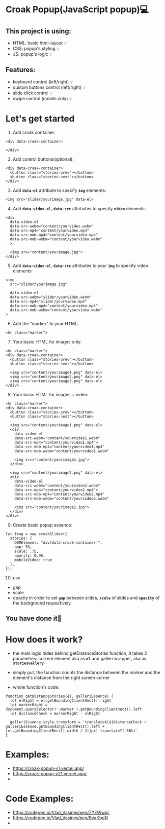 # Croak Popup(JavaScript popup)💻

## This project is using:
- HTML: basic html-layout 💡
- CSS: popup's styling 💡
- JS: popup's logic 💡

## Features:
- keyboard control (left/right) 💡
- custom buttons control (left/right) 💡
- slide click control 💡
- swipe control (mobile only) 💡

# Let's get started

1. Add croak container:
```
<div data-croak-container>

</div>
```

2. Add control buttons(optional):
```
<div data-croak-container>
  <button class="stories-prev"></button>
  <button class="stories-next"></button>
</div>
```

3. Add **`data-el`** attribute to specify **`img`** elements:
```
<img src="slider/yourimage.jpg" data-el>
```

4. Add **`data-video-el`**, **`data-src`** attributes to specify **`video`** elements:
```
<div
  data-video-el
  data-src-webm="content/yourvideo.webm"
  data-src-mp4="content/yourvideo.mp4"
  data-src-mob-mp4="content/yourvideo.mp4"
  data-src-mob-webm="content/yourvideo.webm"
  >

  <img src="content/yourimage.jpg">
</div>
```

5. Add **`data-video-el`**, **`data-src`** attributes to your **`img`** to specify video elements:
```
<img
  src="slider/yourimage.jpg"

  data-video-el
  data-src-webm="slider/yourvideo.webm"
  data-src-mp4="slider/yourvideo.mp4"
  data-src-mob-mp4="content/yourvideo.mp4"
  data-src-mob-webm="content/yourvideo.webm"
>
```

6. Add the "marker" to your HTML:
```
<hr class="marker">
```

7. Your basic HTML for images only:
```
<hr class="marker">
<div data-croak-container>
  <button class="stories-prev"></button>
  <button class="stories-next"></button>

  <img src="content/yourimage1.png" data-el>
  <img src="content/yourimage2.png" data-el>
  <img src="content/yourimage3.png" data-el>
</div>
```

8. Your basic HTML for images + video:
```
<hr class="marker">
<div data-croak-container>
  <button class="stories-prev"></button>
  <button class="stories-next"></button>

  <img src="content/yourimage1.png" data-el>
  <div
    data-video-el
    data-src-webm="content/yourvideo1.webm"
    data-src-mp4="content/yourvideo1.mp4">
    data-src-mob-mp4="content/yourvideo1.mp4"
    data-src-mob-webm="content/yourvideo1.webm"

    <img src="content/yourimage1.jpg">
  </div>

  <img src="content/yourimage2.png" data-el>
  <div
    data-video-el
    data-src-webm="content/yourvideo2.webm"
    data-src-mp4="content/yourvideo2.mp4">
    data-src-mob-mp4="content/yourvideo2.mp4"
    data-src-mob-webm="content/yourvideo2.webm"

    <img src="content/yourimage2.jpg">
  </div>
</div>
```

9. Create basic popup essence:
```
let frog = new croakSlider({
  stories: {
    DOMElement: "div[data-croak-container]",
    gap: 50,
    scale: .75,
    opacity: 0.95,
    mobileVideo: true
  },
});
```

10. use 
- gap
- scale
- opacity 
in order to set **`gap`** between slides, **`scale`** of slides and **`opacity`** of the background respectively

## You have done it🥰

# How does it work?

- the main logic hides behind getDistanceStories function, it takes 2 parametres: current element aka as **`el`**
and galleri wrapper, aka as **`storiesGallery`**
- simply put, the function counts the distance between the marker and the element's distance from the right screen corner

- whole function's code: 
```
function getDistanceStories(el, galleriEssence) {
  let elRight = el.getBoundingClientRect().right
  let markerRight = document.querySelector('.marker').getBoundingClientRect().left
  let distanceCheck = markerRight - elRight

  galleriEssence.style.transform = `translateX(${distanceCheck + galleriEssence.getBoundingClientRect().left + (el.getBoundingClientRect().width / 2)}px) translateY(-50%)`
}
```
# Examples:

- https://croak-popup-v1.vercel.app/
- https://croak-popup-v21.vercel.app/
- 

# Code Examples:

- https://codepen.io/Vlad_Vasinev/pen/ZYEWwqL
- https://codepen.io/Vlad_Vasinev/pen/ByaKboN
- 
